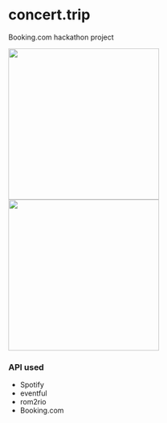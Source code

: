 # concert.trip

Booking.com hackathon project

<div style="float: left">
  <img src="https://user-images.githubusercontent.com/3748453/27608989-a711ad9e-5b89-11e7-87eb-bb5b6be73155.png" width="300" style="">
</div>
<div>
  <img src="https://user-images.githubusercontent.com/3748453/27608999-ae0432d4-5b89-11e7-9704-986f2236cf8f.png" width="300" style="">
</div>


### API used

* Spotify
* eventful
* rom2rio
* Booking.com
